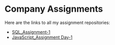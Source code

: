 # Company Assignments

Here are the links to all my assignment repositories:

- [SQL_Assignment-1](https://github.com/rohit5460sharmaa/SQL_Assignment-1)
- [JavaScript_Assignment Day-1](https://github.com/rohit5460sharmaa/Dice_Game.git)